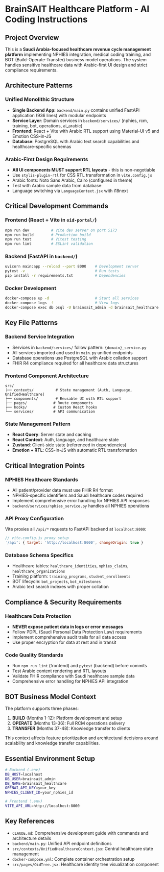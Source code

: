 # BrainSAIT Healthcare Platform - AI Coding Instructions

## Project Overview

This is a **Saudi Arabia-focused healthcare revenue cycle management platform** implementing NPHIES integration, medical coding training, and BOT (Build-Operate-Transfer) business model operations. The system handles sensitive healthcare data with Arabic-first UI design and strict compliance requirements.

## Architecture Patterns

### Unified Monolithic Structure

- **Single Backend App**: `backend/main.py` contains unified FastAPI application (936 lines) with modular endpoints
- **Service Layer**: Domain services in `backend/services/` (nphies, rcm, training, bot, operations, ai_arabic)
- **Frontend**: React + Vite with Arabic RTL support using Material-UI v5 and Emotion CSS-in-JS
- **Database**: PostgreSQL with Arabic text search capabilities and healthcare-specific schemas

### Arabic-First Design Requirements

- **All UI components MUST support RTL layouts** - this is non-negotiable
- Use `stylis-plugin-rtl` for CSS RTL transformation in `vite.config.js`
- Arabic fonts: Noto Sans Arabic, Cairo (configured in theme)
- Test with Arabic sample data from database
- Language switching via `LanguageContext.jsx` with i18next

## Critical Development Commands

### Frontend (React + Vite in `oid-portal/`)

```bash
npm run dev          # Vite dev server on port 5173
npm run build        # Production build
npm run test         # Vitest testing
npm run lint         # ESLint validation
```

### Backend (FastAPI in `backend/`)

```bash
uvicorn main:app --reload --port 8000    # Development server
pytest -v                                # Run tests
pip install -r requirements.txt          # Dependencies
```

### Docker Development

```bash
docker-compose up -d                     # Start all services
docker-compose logs -f                   # View logs
docker-compose exec db psql -U brainsait_admin -d brainsait_healthcare
```

## Key File Patterns

### Backend Service Integration

- Services in `backend/services/` follow pattern: `{domain}_service.py`
- All services imported and used in `main.py` unified endpoints
- Database operations use PostgreSQL with Arabic collation support
- FHIR R4 compliance required for all healthcare data structures

### Frontend Component Architecture

```text
src/
├── contexts/          # State management (Auth, Language, UnifiedHealthcare)
├── components/        # Reusable UI with RTL support
├── pages/            # Route components
├── hooks/            # Custom React hooks
└── services/         # API communication
```

### State Management Pattern

- **React Query**: Server state and caching
- **React Context**: Auth, language, and healthcare state
- **Zustand**: Client-side state (referenced in dependencies)
- **Emotion + RTL**: CSS-in-JS with automatic RTL transformation

## Critical Integration Points

### NPHIES Healthcare Standards

- All patient/provider data must use FHIR R4 format
- NPHIES-specific identifiers and Saudi healthcare codes required
- Implement comprehensive error handling for NPHIES API responses
- `backend/services/nphies_service.py` handles all NPHIES operations

### API Proxy Configuration

Vite proxies all `/api/*` requests to FastAPI backend at `localhost:8000`:

```javascript
// vite.config.js proxy setup
'/api': { target: 'http://localhost:8000', changeOrigin: true }
```

### Database Schema Specifics

- Healthcare tables: `healthcare_identities`, `nphies_claims`, `healthcare_organizations`
- Training platform: `training_programs`, `student_enrollments`
- BOT lifecycle: `bot_projects`, `bot_milestones`
- Arabic text search indexes with proper collation

## Compliance & Security Requirements

### Healthcare Data Protection

- **NEVER expose patient data in logs or error messages**
- Follow PDPL (Saudi Personal Data Protection Law) requirements
- Implement comprehensive audit trails for all data access
- Use proper encryption for data at rest and in transit

### Code Quality Standards

- Run `npm run lint` (frontend) and `pytest` (backend) before commits
- Test Arabic content rendering and RTL layouts
- Validate FHIR compliance with Saudi healthcare sample data
- Comprehensive error handling for NPHIES API integration

## BOT Business Model Context

The platform supports three phases:

1. **BUILD** (Months 1-12): Platform development and setup
2. **OPERATE** (Months 13-36): Full RCM operations delivery
3. **TRANSFER** (Months 37-48): Knowledge transfer to clients

This context affects feature prioritization and architectural decisions around scalability and knowledge transfer capabilities.

## Essential Environment Setup

```bash
# Backend (.env)
DB_HOST=localhost
DB_USER=brainsait_admin
DB_NAME=brainsait_healthcare
OPENAI_API_KEY=your_key
NPHIES_CLIENT_ID=your_nphies_id

# Frontend (.env)
VITE_API_URL=http://localhost:8000
```

## Key References

- `CLAUDE.md`: Comprehensive development guide with commands and architecture details
- `backend/main.py`: Unified API endpoint definitions
- `src/contexts/UnifiedHealthcareContext.jsx`: Central healthcare state management
- `docker-compose.yml`: Complete container orchestration setup
- `src/pages/OidTree.jsx`: Healthcare identity tree visualization component
